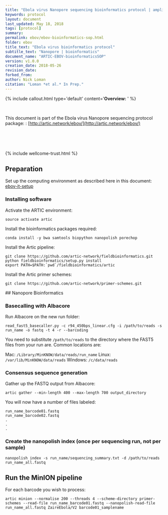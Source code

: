 ```yaml
---
title: "Ebola virus Nanopore sequencing bioinformatics protocol | amplicon, native barcoding"
keywords: protocol
layout: document
last_updated: May 18, 2018
tags: [protocol]
summary:
permalink: ebov/ebov-bioinformatics-sop.html
folder: ebov
title_text: "Ebola virus bioinformatics protocol"
subtitle_text: "Nanopore | bioinformatics"
document_name: "ARTIC-EBOV-bioinformaticsSOP"
version: v1.0.0
creation_date: 2018-05-26
revision_date: 
forked_from: 
author: Nick Loman
citation: "Loman *et al.* In Prep."
---
```


{% include callout.html
type='default'
content='**Overview:** '
%}

<br />

This document is part of the Ebola virus Nanopore sequencing protocol package:
: [http://artic.network/ebov/](http://artic.network/ebov/)

<br /><br /><br />

{% include wellcome-trust.html %}

<div class="pagebreak"> </div>

## Preparation

Set up the computing environment as described here in this document: [ebov-it-setup](ebov-it-setup.html)

### Installing software

Activate the ARTIC environment:

```
source activate artic
```

Install the bioinformatics packages required:

```
conda install -y bwa samtools biopython nanopolish porechop
```

Install the Artic pipeline:

```
git clone https://github.com/artic-network/fieldbioinformatics.git
python fieldbioinformatics/setup.py install
export PATH=$PATH:`pwd`/fieldbioinformatics/artic
```

Install the Artic primer schemes:

```
git clone https://github.com/artic-network/primer-schemes.git
```

<div class="pagebreak"> </div>
## Nanopore Bioinformatics

### Basecalling with Albacore

Run Albacore on the new run folder:

```
read_fast5_basecaller.py -c r94_450bps_linear.cfg -i /path/to/reads -s run_name -o fastq -t 4 -r --barcoding
````

You need to substitute `/path/to/reads` to the directory where the FAST5 files from your
run are. Common locations are:

Mac: ```/Library/MinKNOW/data/reads/run_name```
Linux: ```/var/lib/MinKNOW/data/reads```
Windows: ```/c/data/reads```

### Consensus sequence generation

Gather up the FASTQ output from Albacore:

```
artic gather --min-length 400 --max-length 700 output_directory
```

You will now have a number of files labeled:

```
run_name_barcode01.fastq
run_name_barcode02.fastq
.
.
.
```

### Create the nanopolish index (once per sequencing run, not per sample)

```
nanopolish index -s run_name/sequencing_summary.txt -d /path/to/reads run_name_all.fastq
```

## Run the MinION pipeline

For each barcode you wish to process:

```
artic minion --normalise 200 --threads 4 --scheme-directory primer-schemes --read-file run_name_barcode01.fastq --nanopolish-read-file run_name_all.fastq ZaireEbola/V2 barcode01_samplename
```

